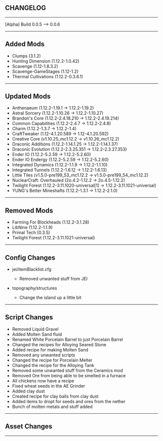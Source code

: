 ## CHANGELOG 
---

[Alpha] Build 0.0.5 --> 0.0.6

---
## Added Mods
* Clumps (3.1.2)
* Hunting Dimension (1.12.2-1.0.42)
* Scavenge (1.12-1.8.3.2)
* Scavenge-GameStages (1.12-1.2)
* Thermal Cultivations (1.12.2-0.3.6.1)
---

## Updated Mods
* Anthenaeum (1.12.2-1.19.1 -> 1.12.2-1.19.2)
* Astral Sorcery (1.12.2-1.10.26 -> 1.12.2-1.10.27)
* Brandon's Core (1.12.2-2.4.18.210 -> 1.12.2-2.4.19.214)
* Common Capabilities (1.12.2-2.4.7 -> 1.12.2-2.4.8)
* Charm (1.12.2-1.3.7 -> 1.12.2-1.4)
* CraftTweaker (1.12-4.1.20.589 -> 1.12-4.1.20.592)
* Creative Core (v1.10.25_mc1.12.2 -> v1.10.26_mc1.12.2)
* Draconic Additions (1.12.2-1.14.1.25 -> 1.12.2-1.14.1.37)
* Draconic Evolution (1.12.2-2.3.25.351 -> 1.12.2-2.3.27.353)
* Ender IO (1.12.2-5.2.59 -> 1.12.2-5.2.60)
* Ender IO Endergy (1.12.2-5.2.59 -> 1.12.2-5.2.60)
* Integrated Dynamics (1.12.2-1.1.9 -> 1.12.2-1.1.10)
* Integrated Tunnels (1.12.2-1.6.12 -> 1.12.2-1.6.13)
* Little Tiles (v1.5.0-pre199_53_mc1.12.2 -> v1.5.0-pre199_54_mc1.12.2)
* NuclearCraft: Overhauled (2o.4.2-1.12.2 -> 2o.4.5-1.12.2)
* Twilight Forest (1.12.2-3.11.1020-universal[1] -> 1.12.2-3.11.1021-universal)
* YUNG's Better Mineshafts (1.12.2-1.3.1 -> 1.12.2-2.1.0)

---

## Removed Mods
* Farming For Blockheads (1.12.2-3.1.28)
* LibNine (1.12.2-1.1.9)
* Primal Tech (0.3.5)
* Twilight Forest (1.12.2-3.11.1021-universal)
---

## Config Changes
* jei/itemBlacklist.cfg
    * Removed unwanted stuff from JEI
    
* topography/structures
    * Change the island up a little bit
---

## Script Changes
* Removed Liquid Gravel
* Added Molten Sand fluid
* Renamed White Porcelain Barrel to just Porcelain Barrel
* Changed the recipes for Alloying Seared Stone
* Added recipe for making Molten Sand
* Removed any unwanted scripts
* Changed the recipe for Porcelain Melter
* Changed the recipe for the Alloying Tank
* Removed some unwanted stuff from the Ceramics mod
* Removed Ore from being able to be smelted in a furnace
* All chickens now have a recipe
* Fixed wheat seeds in the AE Grinder
* Added clay dust
* Created recipe for clay balls from clay dust
* Added items to dropt for seeds and ores from the nether
* Bunch of molten metals and stuff added

---

## Asset Changes

---